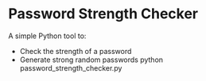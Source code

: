 #  Password Strength Checker

A simple Python tool to:
- Check the strength of a password
- Generate strong random passwords
python password_strength_checker.py
